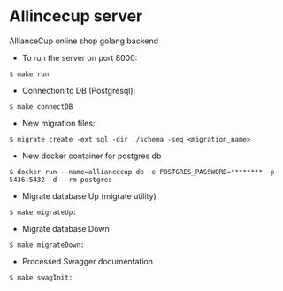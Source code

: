 # Allincecup server
AllianceCup online shop golang backend

* To run the server on port 8000:  
```
$ make run
```

* Connection to DB (Postgresql):  
```
$ make connectDB
```

* New migration files:
```
$ migrate create -ext sql -dir ./schema -seq <migration_name>
```

* New docker container for postgres db
```
$ docker run --name=alliancecup-db -e POSTGRES_PASSWORD=******** -p 5436:5432 -d --rm postgres
```

* Migrate database Up (migrate utility)
```
$ make migrateUp:
```

* Migrate database Down 
```
$ make migrateDown:
```

* Processed Swagger documentation
```
$ make swagInit:
```

